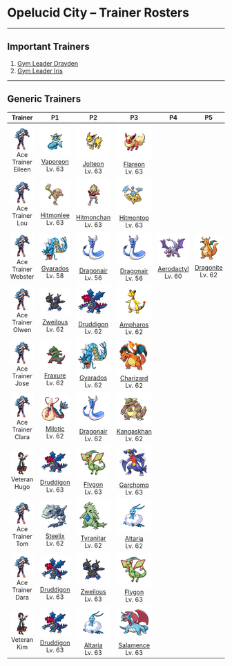 # Opelucid City – Trainer Rosters

---

## Important Trainers

1. [Gym Leader Drayden](important_trainers.md#gym-leader-drayden)
2. [Gym Leader Iris](important_trainers.md#gym-leader-iris)

---

## Generic Trainers</h3>

| Trainer | P1 | P2 | P3 | P4 | P5 | P6 |
|:-------:|:--:|:--:|:--:|:--:|:--:|:--:|
| ![Ace Trainer Eileen](../../assets/trainers/ace_trainer.png "Ace Trainer Eileen")<br>Ace Trainer Eileen | ![Vaporeon](../../assets/sprites/vaporeon/front.png)<br>[Vaporeon](../../pokemon/vaporeon.md/)<br>Lv. 63 | ![Jolteon](../../assets/sprites/jolteon/front.png)<br>[Jolteon](../../pokemon/jolteon.md/)<br>Lv. 63 | ![Flareon](../../assets/sprites/flareon/front.png)<br>[Flareon](../../pokemon/flareon.md/)<br>Lv. 63 |
| ![Ace Trainer Lou](../../assets/trainers/ace_trainer.png "Ace Trainer Lou")<br>Ace Trainer Lou | ![Hitmonlee](../../assets/sprites/hitmonlee/front.png)<br>[Hitmonlee](../../pokemon/hitmonlee.md/)<br>Lv. 63 | ![Hitmonchan](../../assets/sprites/hitmonchan/front.png)<br>[Hitmonchan](../../pokemon/hitmonchan.md/)<br>Lv. 63 | ![Hitmontop](../../assets/sprites/hitmontop/front.png)<br>[Hitmontop](../../pokemon/hitmontop.md/)<br>Lv. 63 |
| ![Ace Trainer Webster](../../assets/trainers/ace_trainer.png "Ace Trainer Webster")<br>Ace Trainer Webster | ![Gyarados](../../assets/sprites/gyarados/front.png)<br>[Gyarados](../../pokemon/gyarados.md/)<br>Lv. 58 | ![Dragonair](../../assets/sprites/dragonair/front.png)<br>[Dragonair](../../pokemon/dragonair.md/)<br>Lv. 56 | ![Dragonair](../../assets/sprites/dragonair/front.png)<br>[Dragonair](../../pokemon/dragonair.md/)<br>Lv. 56 | ![Aerodactyl](../../assets/sprites/aerodactyl/front.png)<br>[Aerodactyl](../../pokemon/aerodactyl.md/)<br>Lv. 60 | ![Dragonite](../../assets/sprites/dragonite/front.png)<br>[Dragonite](../../pokemon/dragonite.md/)<br>Lv. 62 |
| ![Ace Trainer Olwen](../../assets/trainers/ace_trainer.png "Ace Trainer Olwen")<br>Ace Trainer Olwen | ![Zweilous](../../assets/sprites/zweilous/front.png)<br>[Zweilous](../../pokemon/zweilous.md/)<br>Lv. 62 | ![Druddigon](../../assets/sprites/druddigon/front.png)<br>[Druddigon](../../pokemon/druddigon.md/)<br>Lv. 62 | ![Ampharos](../../assets/sprites/ampharos/front.png)<br>[Ampharos](../../pokemon/ampharos.md/)<br>Lv. 62 |
| ![Ace Trainer Jose](../../assets/trainers/ace_trainer.png "Ace Trainer Jose")<br>Ace Trainer Jose | ![Fraxure](../../assets/sprites/fraxure/front.png)<br>[Fraxure](../../pokemon/fraxure.md/)<br>Lv. 62 | ![Gyarados](../../assets/sprites/gyarados/front.png)<br>[Gyarados](../../pokemon/gyarados.md/)<br>Lv. 62 | ![Charizard](../../assets/sprites/charizard/front.png)<br>[Charizard](../../pokemon/charizard.md/)<br>Lv. 62 |
| ![Ace Trainer Clara](../../assets/trainers/ace_trainer.png "Ace Trainer Clara")<br>Ace Trainer Clara | ![Milotic](../../assets/sprites/milotic/front.png)<br>[Milotic](../../pokemon/milotic.md/)<br>Lv. 62 | ![Dragonair](../../assets/sprites/dragonair/front.png)<br>[Dragonair](../../pokemon/dragonair.md/)<br>Lv. 62 | ![Kangaskhan](../../assets/sprites/kangaskhan/front.png)<br>[Kangaskhan](../../pokemon/kangaskhan.md/)<br>Lv. 62 |
| ![Veteran Hugo](../../assets/trainers/veteran.png "Veteran Hugo")<br>Veteran Hugo | ![Druddigon](../../assets/sprites/druddigon/front.png)<br>[Druddigon](../../pokemon/druddigon.md/)<br>Lv. 63 | ![Flygon](../../assets/sprites/flygon/front.png)<br>[Flygon](../../pokemon/flygon.md/)<br>Lv. 63 | ![Garchomp](../../assets/sprites/garchomp/front.png)<br>[Garchomp](../../pokemon/garchomp.md/)<br>Lv. 63 |
| ![Ace Trainer Tom](../../assets/trainers/ace_trainer.png "Ace Trainer Tom")<br>Ace Trainer Tom | ![Steelix](../../assets/sprites/steelix/front.png)<br>[Steelix](../../pokemon/steelix.md/)<br>Lv. 62 | ![Tyranitar](../../assets/sprites/tyranitar/front.png)<br>[Tyranitar](../../pokemon/tyranitar.md/)<br>Lv. 62 | ![Altaria](../../assets/sprites/altaria/front.png)<br>[Altaria](../../pokemon/altaria.md/)<br>Lv. 62 |
| ![Ace Trainer Dara](../../assets/trainers/ace_trainer.png "Ace Trainer Dara")<br>Ace Trainer Dara | ![Druddigon](../../assets/sprites/druddigon/front.png)<br>[Druddigon](../../pokemon/druddigon.md/)<br>Lv. 63 | ![Zweilous](../../assets/sprites/zweilous/front.png)<br>[Zweilous](../../pokemon/zweilous.md/)<br>Lv. 63 | ![Flygon](../../assets/sprites/flygon/front.png)<br>[Flygon](../../pokemon/flygon.md/)<br>Lv. 63 |
| ![Veteran Kim](../../assets/trainers/veteran.png "Veteran Kim")<br>Veteran Kim | ![Druddigon](../../assets/sprites/druddigon/front.png)<br>[Druddigon](../../pokemon/druddigon.md/)<br>Lv. 63 | ![Altaria](../../assets/sprites/altaria/front.png)<br>[Altaria](../../pokemon/altaria.md/)<br>Lv. 63 | ![Salamence](../../assets/sprites/salamence/front.png)<br>[Salamence](../../pokemon/salamence.md/)<br>Lv. 63 |

